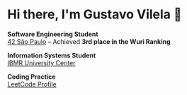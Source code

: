 # Hi there, I'm Gustavo Vilela 👋

**Software Engineering Student**  
[42 São Paulo](https://www.42sp.org.br/) – Achieved **3rd place in the Wuri Ranking**

**Information Systems Student**  
[IBMR University Center](https://landing.ibmr.br/curso-superior/?utm_source=search&utm_medium=cpc&utm_campaign=IBMR|GRAD|TODOS|INSTITUCIONAL-251|02|05|01|02|&utm_term=cpc&utm_content=UNIFICADA&gad_source=1&gclid=Cj0KCQiArby5BhCDARIsAIJvjIRikGBcO24VcVZ_V_DyfOw6BIDzDjaZfsW0w6SvHvaB6ObgDElM8BUaAmaEEALw_wcB)

**Coding Practice**  
[LeetCode Profile](https://leetcode.com/gustavovilela802/)
